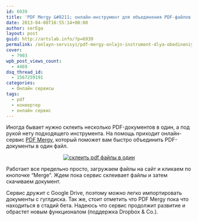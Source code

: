 ```yaml
---
id: 6939
title: 'PDF Mergy &#8211; онлайн-инструмент для объединения PDF-файлов'
date: 2013-04-08T16:55:14+00:00
author: serEga
layout: post
guid: http://artslab.info/?p=6939
permalink: /onlayn-servisyi/pdf-mergy-onlajn-instrument-dlya-obedineniya-pdf-fajlov/
cover:
  - 7903
wpb_post_views_count:
  - 4469
dsq_thread_id:
  - 1567259191
categories:
  - Онлайн сервисы
tags:
  - pdf
  - конвертер
  - онлайн сервис
---
```

Иногда бывает нужно склеить несколько PDF-документов в один, а под рукой нету подходящего инструмента. На помощь приходит онлайн-сервис [PDF Mergy](http://pdfmerge.w69b.com/), который поможет вам быстро объединить PDF-документы в один файл.

<center>
  <a href="http://googledrive.com/host/0B9lHVSSSdxdxd0hjdUdmRzY3Tjg/obedint_pdf_faili.jpg"><img src="http://googledrive.com/host/0B9lHVSSSdxdxd0hjdUdmRzY3Tjg/obedint_pdf_faili-300x142.jpg" alt="склеить pdf файлы в один" class="aligncenter size-medium wp-image-6940" srcset="http://googledrive.com/host/0B9lHVSSSdxdxd0hjdUdmRzY3Tjg/obedint_pdf_faili-300x142.jpg 300w, http://googledrive.com/host/0B9lHVSSSdxdxd0hjdUdmRzY3Tjg/obedint_pdf_faili.jpg 743w" sizes="(max-width: 300px) 100vw, 300px" /></a>
</center>

Работает все предельно просто, загружаем файлы на сайт и кликаем по кнопочке &#8220;Merge&#8221;. Ждем пока сервис склеивает файлы и затем скачиваем документ.

<!--more-->

Сервис дружит с Google Drive, поэтому можно легко импортировать документы с гуглдиска. Так же, стоит отметить что PDF Mergy пока что находиться в стадий бета. Надеюсь что сервис продолжит развитие и обрастет новым функционалом (поддержка Dropbox & Co.).
